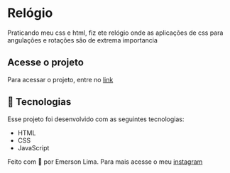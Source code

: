 # Relógio

<p>Praticando meu css e html, fiz ete relógio onde as aplicações de css para angulações e rotações são de extrema importancia</p>

## Acesse o projeto

Para acessar o projeto, entre no [link](https://emersonlimaa.github.io/clock_design/)

##  🧪 Tecnologias

Esse projeto foi desenvolvido com as seguintes tecnologias:

- HTML
- CSS
- JavaScript

Feito com 💜 por Emerson Lima. Para mais acesse o meu [instagram](https://instagram.com/merscodes)
